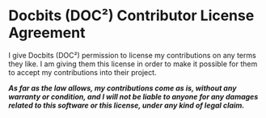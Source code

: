 # Docbits (DOC²) Contributor License Agreement

I give Docbits (DOC²) permission to license my contributions on any terms they like.  I am giving them this license in order to make it possible for them to accept my contributions into their project.

***As far as the law allows, my contributions come as is, without any warranty or condition, and I will not be liable to anyone for any damages related to this software or this license, under any kind of legal claim.***
